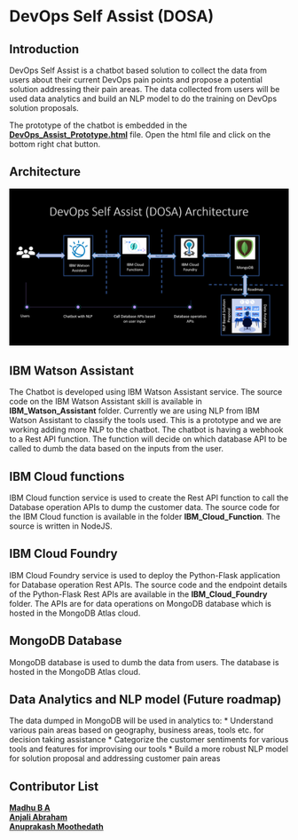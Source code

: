 # DevOps Self Assist (DOSA)

## Introduction
DevOps Self Assist is a chatbot based solution to collect the data from users about their current DevOps pain points and propose a potential solution addressing their pain areas. The data collected from users will be used data analytics and build an NLP model to do the training on DevOps solution proposals.

The prototype of the chatbot is embedded in the <a href="./DevOps_Assist_Prototype.html"><b>DevOps_Assist_Prototype.html</b></a> file.  Open the html file and click on the bottom right chat button.

## Architecture
<img src="./DOSA_Architecture.png" alt="DOSA Architecture"/>

## IBM Watson Assistant
The Chatbot is developed using IBM Watson Assistant service. The source code on the IBM Watson Assistant skill is available in <b>IBM_Watson_Assistant</b> folder. Currently we are using NLP from IBM Watson Assistant to classify the tools used.  This is a prototype and we are working adding more NLP to the chatbot.  The chatbot is having a webhook to a Rest API function.  The function will decide on which database API to be called to dumb the data based on the inputs from the user.

## IBM Cloud functions
IBM Cloud function service is used to create the Rest API function to call the Database operation APIs to dump the customer data.  The source code for the IBM Cloud function is available in the folder <b>IBM_Cloud_Function</b>.  The source is written in NodeJS.

## IBM Cloud Foundry
IBM Cloud Foundry service is used to deploy the Python-Flask application for Database operation Rest APIs. The source code and the endpoint details of the Python-Flask Rest APIs are available in the <b>IBM_Cloud_Foundry</b> folder. The APIs are for data operations on MongoDB database which is hosted in the MongoDB Atlas cloud.

## MongoDB Database
MongoDB database is used to dumb the data from users.  The database is hosted in the MongoDB Atlas cloud.

## Data Analytics and NLP model (Future roadmap)
The data dumped in MongoDB will be used in analytics to:
	* Understand various pain areas based on geography, business areas, tools etc. for decision taking assistance
	* Categorize the customer sentiments for various tools and features for improvising our tools
	* Build a more robust NLP model for solution proposal and addressing customer pain areas

## Contributor List
<b>[Madhu B A](mailto:madhu.b.a@in.ibm.com?subject=[GitHub]%20DOSA%20-%20DevOps%20Self%20Assist)</b></br>
<b>[Anjali Abraham](mailto:anjaabr1@in.ibm.com?subject=[GitHub]%20DOSA%20-%20DevOps%20Self%20Assist)</b></br>
<b>[Anuprakash Moothedath](mailto:anuprakash.moothedath@ibm.com?subject=[GitHub]%20DOSA%20-%20DevOps%20Self%20Assist)</b> 
